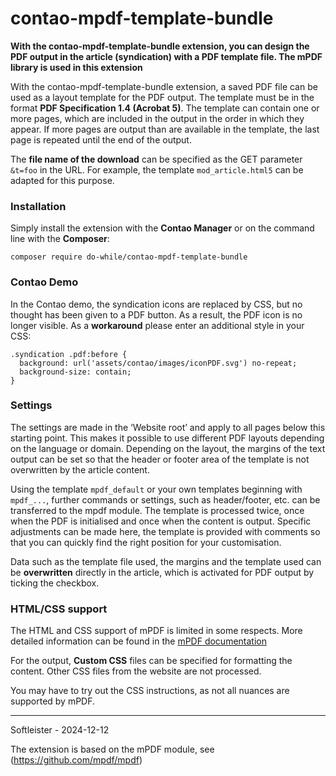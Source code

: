 # contao-mpdf-template-bundle

**With the contao-mpdf-template-bundle extension, you can design the PDF output in the article (syndication) with a PDF template file. The mPDF library is used in this extension**


With the contao-mpdf-template-bundle extension, a saved PDF file can be used as a layout template for the PDF output. The template must be in the format **PDF Specification 1.4 (Acrobat 5)**. The template can contain one or more pages, which are included in the output in the order in which they appear. If more pages are output than are available in the template, the last page is repeated until the end of the output.

The **file name of the download** can be specified as the GET parameter `&t=foo` in the URL. For example, the template `mod_article.html5` can be adapted for this purpose.


### Installation
Simply install the extension with the **Contao Manager** or on the command line with the **Composer**:

`composer require do-while/contao-mpdf-template-bundle`



### Contao Demo
In the Contao demo, the syndication icons are replaced by CSS, but no thought has been given to a PDF button. As a result, the PDF icon is no longer visible.
As a **workaround** please enter an additional style in your CSS:
```
.syndication .pdf:before {
  background: url('assets/contao/images/iconPDF.svg') no-repeat;
  background-size: contain;
}
```


### Settings
The settings are made in the ‘Website root’ and apply to all pages below this starting point. This makes it possible to use different PDF layouts depending on the language or domain. Depending on the layout, the margins of the text output can be set so that the header or footer area of the template is not overwritten by the article content.

Using the template `mpdf_default` or your own templates beginning with `mpdf_...`, further commands or settings, such as header/footer, etc. can be transferred to the mpdf module. The template is processed twice, once when the PDF is initialised and once when the content is output. Specific adjustments can be made here, the template is provided with comments so that you can quickly find the right position for your customisation.

Data such as the template file used, the margins and the template used can be **overwritten** directly in the article, which is activated for PDF output by ticking the checkbox.



### HTML/CSS support
The HTML and CSS support of mPDF is limited in some respects. More detailed information can be found in the [mPDF documentation](https://mpdf.github.io/css-stylesheets/introduction.html)


For the output, **Custom CSS** files can be specified for formatting the content. Other CSS files from the website are not processed.

You may have to try out the CSS instructions, as not all nuances are supported by mPDF.



___
Softleister - 2024-12-12

The extension is based on the mPDF module, see (https://github.com/mpdf/mpdf)
